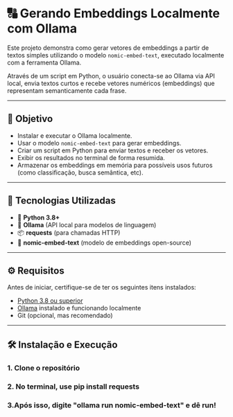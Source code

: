 # 🔠 Gerando Embeddings Localmente com Ollama

Este projeto demonstra como gerar vetores de embeddings a partir de textos simples utilizando o modelo `nomic-embed-text`, executado localmente com a ferramenta Ollama.

Através de um script em Python, o usuário conecta-se ao Ollama via API local, envia textos curtos e recebe vetores numéricos (embeddings) que representam semanticamente cada frase.

---

## 🎯 Objetivo

- Instalar e executar o Ollama localmente.
- Usar o modelo `nomic-embed-text` para gerar embeddings.
- Criar um script em Python para enviar textos e receber os vetores.
- Exibir os resultados no terminal de forma resumida.
- Armazenar os embeddings em memória para possíveis usos futuros (como classificação, busca semântica, etc).

---

## 🧰 Tecnologias Utilizadas

- 🐍 **Python 3.8+**
- 🔗 **Ollama** (API local para modelos de linguagem)
- 📦 **requests** (para chamadas HTTP)
- 🧠 **nomic-embed-text** (modelo de embeddings open-source)

---

## ⚙️ Requisitos

Antes de iniciar, certifique-se de ter os seguintes itens instalados:

- [Python 3.8 ou superior](https://www.python.org/)
- [Ollama](https://ollama.com/download) instalado e funcionando localmente
- Git (opcional, mas recomendado)

---

## 🛠️ Instalação e Execução

### 1. Clone o repositório

### 2. No terminal, use pip install requests

### 3.Após isso, digite "ollama run nomic-embed-text" e dê run!


